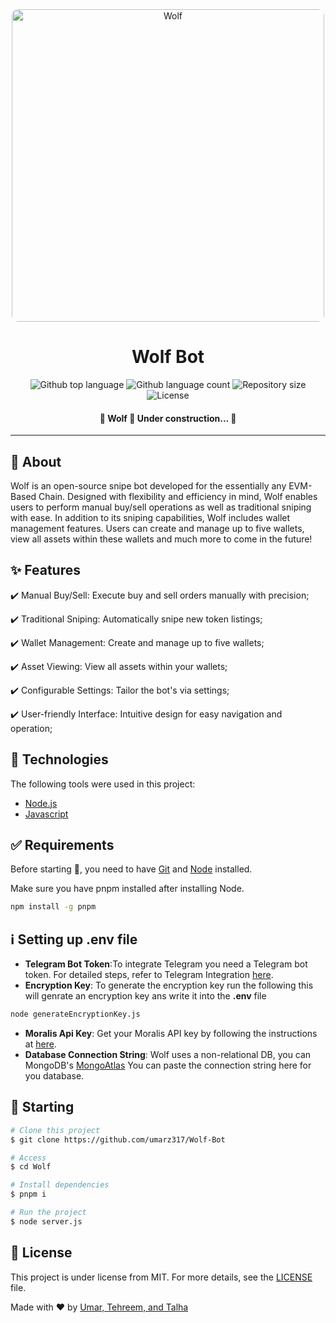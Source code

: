 <div align="center" id="top"> 
    <img style="border-radius:10px;width:500px" src="https://cdn.shopify.com/s/files/1/0330/4443/0983/files/wolf-bot-banner.jpg?v=1717093239" alt="Wolf" />
</div>

<h1 align="center">Wolf Bot</h1>

<p align="center">
  <img alt="Github top language" src="https://img.shields.io/github/languages/top/umarz317/Wolf-Bot?color=56BEB8">
  <img alt="Github language count" src="https://img.shields.io/github/languages/count/umarz317/Wolf-Bot?color=56BEB8">
  <img alt="Repository size" src="https://img.shields.io/github/repo-size/umarz317/Wolf-Bot?color=56BEB8">
  <img alt="License" src="https://img.shields.io/github/license/umarz317/Wolf-Bot?color=56BEB8">
</p>

<h4 align="center"> 
	🚧  Wolf 🚀 Under construction...  🚧
</h4> 

<hr>

<!-- <p align="center">
  <a href="#dart-about">About</a> &#xa0; | &#xa0; 
  <a href="#sparkles-features">Features</a> &#xa0; | &#xa0;
  <a href="#rocket-technologies">Technologies</a> &#xa0; | &#xa0;
  <a href="#white_check_mark-requirements">Requirements</a> &#xa0; | &#xa0;
  <a href="#checkered_flag-starting">Starting</a> &#xa0; | &#xa0;
  <a href="#memo-license">License</a> &#xa0; | &#xa0;
  <a href="https://github.com/umarz317" target="_blank">Authors</a>
</p> -->


## :dart: About ##

Wolf is an open-source snipe bot developed for the essentially any EVM-Based Chain. Designed with flexibility and efficiency in mind, Wolf enables users to perform manual buy/sell operations as well as traditional sniping with ease. In addition to its sniping capabilities, Wolf includes wallet management features. Users can create and manage up to five wallets, view all assets within these wallets and much more to come in the future!

## :sparkles: Features ##

:heavy_check_mark: Manual Buy/Sell: Execute buy and sell orders manually with precision;

:heavy_check_mark: Traditional Sniping: Automatically snipe new token listings;

:heavy_check_mark: Wallet Management: Create and manage up to five wallets;

:heavy_check_mark: Asset Viewing: View all assets within your wallets;

:heavy_check_mark: Configurable Settings: Tailor the bot's via settings;

:heavy_check_mark: User-friendly Interface: Intuitive design for easy navigation and operation;
## :rocket: Technologies ##

The following tools were used in this project:

- [Node.js](https://nodejs.org/en/)
- [Javascript](https://www.typescriptlang.org/)

## :white_check_mark: Requirements ##

Before starting :checkered_flag:, you need to have [Git](https://git-scm.com) and [Node](https://nodejs.org/en/) installed.

Make sure you have pnpm installed after installing Node.

```bash
npm install -g pnpm
```
## :information_source: Setting up .env file ##

- **Telegram Bot Token**:To integrate Telegram you need a Telegram bot token. For detailed steps, refer to Telegram Integration [here](https://help.zoho.com/portal/en/kb/desk/support-channels/instant-messaging/telegram/articles/telegram-integration-with-zoho-desk).
- **Encryption Key**: To generate the encryption key run the following this will genrate an encryption key ans write it into the **.env** file
```bash
node generateEncryptionKey.js
```
   
- **Moralis Api Key**: Get your Moralis API key by following the instructions at [here](https://docs.moralis.io/2.0/web3-data-api/evm/get-your-api-key).
- **Database Connection String**: Wolf uses a non-relational DB, you can MongoDB's [MongoAtlas](https://www.mongodb.com/cloud/atlas/register?utm_content=rlsapostreg&utm_source=google&utm_campaign=search_gs_pl_evergreen_atlas_general_retarget-brand-postreg_gic-null_emea-all_ps-all_desktop_eng_lead&utm_term=&utm_medium=cpc_paid_search&utm_ad=&utm_ad_campaign_id=14412646473&adgroup=131761130372&cq_cmp=14412646473&gad_source=1&gclid=CjwKCAjwx-CyBhAqEiwAeOcTdV9ihcwZay72nBrx-SS9t63mTfI4pv0SKGVkr81GtigNdHz3CO4qchoC154QAvD_BwE)
You can paste the connection string here for you database.




## :checkered_flag: Starting ##

```bash
# Clone this project
$ git clone https://github.com/umarz317/Wolf-Bot

# Access
$ cd Wolf

# Install dependencies
$ pnpm i

# Run the project
$ node server.js

```

## :memo: License ##

This project is under license from MIT. For more details, see the [LICENSE](LICENSE.md) file.


Made with :heart: by <a href="https://github.com/umarz317" target="_blank">Umar, </a><a href="https://github.com/TahreeemNaeem" target="_blank">Tehreem, </a><a href="https://github.com/talhapro" target="_blank">and Talha</a>

&#xa0;

